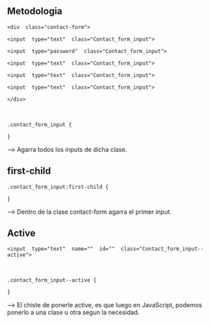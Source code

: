 ## Metodologia

    <div  class="contact-form">

    <input  type="text"  class="Contact_form_input">

    <input  type="password"  class="Contact_form_input">

    <input  type="text"  class="Contact_form_input">
    
    <input  type="text"  class="Contact_form_input">
    
    <input  type="text"  class="Contact_form_input">
    
    </div>

  <br>

    .contact_form_input {
    
    }
--> Agarra todos los inputs de dicha clase.
  

## first-child

    .contact_form_input:first-child {
    
    }

--> Dentro de la clase contact-form agarra el primer input.
  

## Active

    <input  type="text"  name=""  id=""  class="Contact_form_input--active">
<br>

    .contact_form_input--active {
    
    }

--> El chiste de ponerle active, es que luego en JavaScript, podemos ponerlo a una clase u otra segun la necesidad.